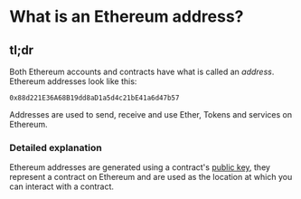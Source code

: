 What is an Ethereum address?
============================

tl;dr
-----

Both Ethereum accounts and contracts have what is called an *address*.
Ethereum addresses look like this:

`0x88d221E36A68B19dd8aD1a5d4c21bE41a6d47b57`

Addresses are used to send, receive and use Ether, Tokens and services
on Ethereum.

### Detailed explanation

Ethereum addresses are generated using a contract's [public
key](../Ethereum-glossary-for-newbies/public-private-key.md),
they represent a contract on Ethereum and are used as the location at
which you can interact with a contract.
